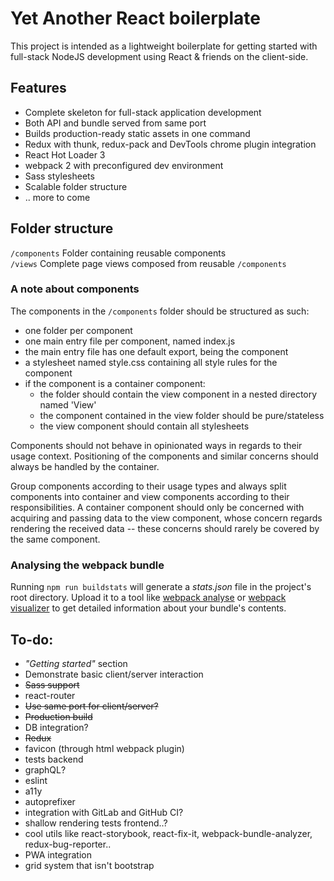 # Yet Another React boilerplate

This project is intended as a lightweight boilerplate for getting started with full-stack 
NodeJS development using React & friends on the client-side.

## Features
*  Complete skeleton for full-stack application development 
*  Both API and bundle served from same port
*  Builds production-ready static assets in one command
*  Redux with thunk, redux-pack and DevTools chrome plugin integration
*  React Hot Loader 3
*  webpack 2 with preconfigured dev environment
*  Sass stylesheets
*  Scalable folder structure
*  .. more to come

## Folder structure
```/components``` Folder containing reusable components  
```/views``` Complete page views composed from reusable ```/components```

### A note about components
The components in the ```/components``` folder should be structured as such:
*  one folder per component
*  one main entry file per component, named index.js
*  the main entry file has one default export, being the component
*  a stylesheet named style.css containing all style rules for the component
*  if the component is a container component: 
   *  the folder should contain the view component in a nested directory named 'View'
   *  the component contained in the view folder should be pure/stateless
   *  the view component should contain all stylesheets

Components should not behave in opinionated ways in regards to their usage context. 
Positioning of the components and similar concerns should always be handled by the container.

Group components according to their usage types and always split components into container and view 
components according to their responsibilities. 
A container component should only be concerned with acquiring and passing data
to the view component, whose concern regards rendering the received data -- these concerns should
rarely be covered by the same component.

### Analysing the webpack bundle
Running ```npm run buildstats``` will generate a *stats.json* file in the project's root directory.
Upload it to a tool like [webpack analyse][1] or [webpack visualizer][2] to get detailed information 
about your bundle's contents.

## To-do:
*  *"Getting started"* section
*  Demonstrate basic client/server interaction
*  ~~Sass support~~
*  react-router
*  ~~Use same port for client/server?~~
*  ~~Production build~~
*  DB integration?
*  ~~Redux~~
*  favicon (through html webpack plugin)
*  tests backend
*  graphQL?
*  eslint
*  a11y
*  autoprefixer
*  integration with GitLab and GitHub CI?
*  shallow rendering tests frontend..?
*  cool utils like react-storybook, react-fix-it, webpack-bundle-analyzer, redux-bug-reporter..
*  PWA integration 
*  grid system that isn't bootstrap


[1]: https://webpack.github.io/analyse/
[2]: https://chrisbateman.github.io/webpack-visualizer/
